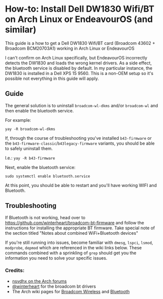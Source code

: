 # How-to: Install Dell DW1830 Wifi/BT on Arch Linux or EndeavourOS (and similar)

This guide is a how to get a Dell DW1830 Wifi/BT card (Broadcom 43602 + Broadcom BCM20703A1) working in Arch Linux or EndeavourOS

I can't confirm on Arch Linux specifically, but EndeavourOS incorrectly detects the DW1830 and loads the wrong kernel drivers. As a side effect, the bluetooth service is disabled by default. In my particular instance, the DW1830 is installed in a Dell XPS 15 9560. This is a non-OEM setup so it's possible not everything in this guide will apply.

## Guide
The general solution is to uninstall `broadcom-wl-dkms` and/or `broadcom-wl` and then enable the bluetooth service.

For example:

`yay -R broadcom-wl-dkms`

If, through the course of troubleshooting you've installed `b43-firmware` or the `b43-firmware-classic`/`b43legacy-firmware` variants, you should be able to safely uninstall them.

I.e.: 
`yay -R b43-firmware`

Next, enable the bluetooth service:

`sudo systemctl enable bluetooth.service`

At this point, you should be able to restart and you'll have working WIFI and Bluetooth.

## Troubleshooting
If Bluetooth is not working, head over to https://github.com/winterheart/broadcom-bt-firmware and follow the instructions for installing the appropriate BT firmware. Take special note of the section titled "Notes about combined WiFi+Bluetooth devices"

If you're still running into issues, become familiar with `dmesg`, `lspci`, `lsmod`, `modprobe`, `depmod` which are referenced in the wiki links below. These commands combined with a sprinkling of `grep` should get you the information you need to solve your specific issues.

### Credits: 
- [nsvdhx on the Arch forums](https://bbs.archlinux.org/viewtopic.php?id=267367)
- [@winterheart](https://github.com/winterheart) for the broadcom bt drivers
- The Arch wiki pages for [Broadcom Wireless](https://wiki.archlinux.org/title/broadcom_wireless) and [Bluetooth](https://wiki.archlinux.org/title/bluetooth)
